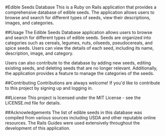 #Edible Seeds Database
This is a Ruby on Rails application that provides a comprehensive database of edible seeds. The application allows users to browse and search for different types of seeds, view their descriptions, images, and categories.

##Usage
The Edible Seeds Database application allows users to browse and search for different types of edible seeds. Seeds are organized into categories such as cereals, legumes, nuts, oilseeds, pseudocereals, and spice seeds. Users can view the details of each seed, including its name, description, image, and category.

Users can also contribute to the database by adding new seeds, editing existing seeds, and deleting seeds that are no longer relevant. Additionally, the application provides a feature to manage the categories of the seeds.

##Contributing
Contributions are always welcome! If you'd like to contribute to this project by signing up and logging in.

##License
This project is licensed under the MIT License - see the LICENSE.md file for details.

##Acknowledgements
The list of edible seeds in this database was compiled from various sources including USDA and other reputable online resources.
The Rails Guides were used extensively throughout the development of this application.

